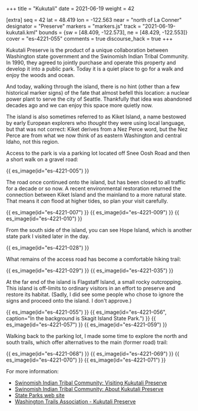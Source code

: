 +++
title = "Kukutali"
date = 2021-06-19
weight = 42

[extra]
seq = 42
lat = 48.419
lon = -122.563
near = "north of La Conner"
designator = "Preserve"
markers = "markers.js"
track = "2021-06-19-kukutali.kml"
bounds = {sw = [48.409, -122.573], ne = [48.429, -122.553]}
cover = "es-4221-055"
comments = true
discourse_hack = true
+++

Kukutali Preserve is the product of a unique collaboration between Washington state government and the Swinomish Indian Tribal Community. In 1990, they agreed to jointly purchase and operate this property and develop it into a public park. Today it is a quiet place to go for a walk and enjoy the woods and ocean.

<!-- more -->

And today, walking through the island, there is no hint (other than a few historical marker signs) of the fate that almost befell this location: a nuclear power plant to serve the city of Seattle. Thankfully that idea was abandoned decades ago and we can enjoy this space more quietly now.

The island is also sometimes referred to as Kiket Island, a name bestowed by early European explorers who _thought_ they were using local language, but that was not correct: Kiket derives from a Nez Perce word, but the Nez Perce are from what we now think of as eastern Washington and central Idaho, not this region.

Access to the park is via a parking lot located off Snee Oosh Road and then a short walk on a gravel road:

{{ es_image(id="es-4221-005") }}

The road once continued onto the island, but has been closed to all traffic for a decade or so now. A recent environmental restoration returned the connection between Kiket Island and the mainland to a more natural state. That means it _can_ flood at higher tides, so plan your visit carefully.

{{ es_image(id="es-4221-007") }}
{{ es_image(id="es-4221-009") }}
{{ es_image(id="es-4221-010") }}

From the south side of the island, you can see Hope Island, which is another state park I visited later in the day.

{{ es_image(id="es-4221-028") }}

What remains of the access road has become a comfortable hiking trail:

{{ es_image(id="es-4221-029") }}
{{ es_image(id="es-4221-035") }}

At the far end of the island is Flagstaff Island, a small rocky outcropping. This island is off-limits to ordinary visitors in an effort to preserve and restore its habitat. (Sadly, I did see some people who chose to ignore the signs and proceed onto the island. I don't approve.)

{{ es_image(id="es-4221-055") }}
{{ es_image(id="es-4221-056", caption="In the background is Skagit Island State Park.") }}
{{ es_image(id="es-4221-057") }}
{{ es_image(id="es-4221-059") }}

Walking back to the parking lot, I made some time to explore the north and south trails, which offer alternatives to the main (former road) trail:

{{ es_image(id="es-4221-068") }}
{{ es_image(id="es-4221-069") }}
{{ es_image(id="es-4221-070") }}
{{ es_image(id="es-4221-071") }}

For more information:

* [Swinomish Indian Tribal Community: Visiting Kukutali Preserve](https://swinomish-nsn.gov/resources/environmental-protection/visiting-kukutali-preserve.aspx)
* [Swinomish Indian Tribal Community: About Kukutali Preserve](https://swinomish-nsn.gov/resources/environmental-protection/visiting-kukutali-preserve/about-kukutali-preserve.aspx)
* [State Parks web site](https://www.parks.state.wa.us/299/Kukutali-Preserve)
* [Washington Trails Association - Kukutali Preserve](https://www.wta.org/go-hiking/hikes/kukutali-preserve)